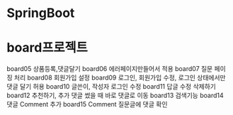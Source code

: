 # SpringBoot

# board프로젝트 
  board05 상품등록,댓글달기
  board06 에러페이지만들어서 적용
  board07 질문 페이징 처리
  board08 회원가입 설정
  board09 로그인, 회원가입 수정, 로그인 상태에서만 댓글 달기 허용
  board10 글쓴이, 작성자 로그인 수정
  board11 답글 수정 삭제하기
  board12 추천하기, 추가 댓글 썼을 때 바로 댓글로 이동
  board13 검색기능
  board14 댓글 Comment 추가
  board15 Comment 질문글에 댓글 확인
